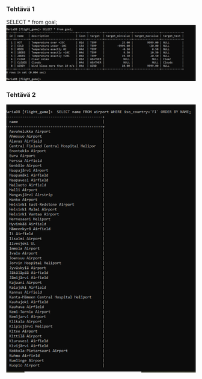 ### Tehtävä 1
SELECT * from goal;
![kuva](./ruudunkappaukset/teht1.1.png)
### Tehtävä 2
![kuva](./ruudunkappaukset/Namit%20akkos.png)
